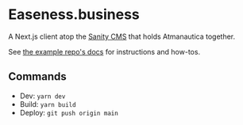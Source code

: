 # Easeness.business

A Next.js client atop the [Sanity CMS](https://github.com/Atmanautica/cms) that holds Atmanautica together.

See [the example repo's docs](./docs/next-sanity-README.md) for instructions and how-tos.

## Commands
- Dev: `yarn dev`
- Build: `yarn build`
- Deploy: `git push origin main`